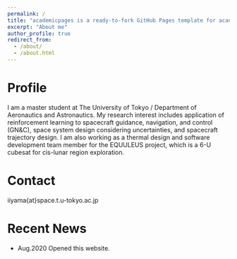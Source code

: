 ```yaml
---
permalink: /
title: "academicpages is a ready-to-fork GitHub Pages template for academic personal websites"
excerpt: "About me"
author_profile: true
redirect_from: 
  - /about/
  - /about.html
---
```



Profile
======
I am a master student at The University of Tokyo / Department of Aeronautics and Astronautics. My research interest includes
application of reinforcement learning to spacecraft guidance, navigation, and control (GN&C), space system design considering uncertainties, and spacecraft trajectory design. I am also working as a thermal design and software development team member for the EQUULEUS project, which is a 6-U cubesat for cis-lunar region exploration.

Contact
======
iiyama{at}space.t.u-tokyo.ac.jp

Recent News
======
- Aug.2020 Opened this website.